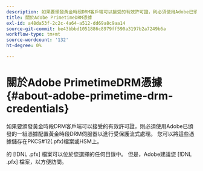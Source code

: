 ```yaml
---
description: 如果要頒發黃金時段DRM客戶端可以接受的有效許可證，則必須使用Adobe已頒發的一組憑據配置黃金時段DRM伺服器以進行受保護流式處理。 您可以將這些憑據儲存在PKCS#12(.pfx)檔案或HSM上。
title: 關於Adobe PrimetimeDRM憑據
exl-id: a48da53f-2c2c-4a64-a512-dd69a8c9aa14
source-git-commit: be43bbbd1051886c8979ff590a3197b2a7249b6a
workflow-type: tm+mt
source-wordcount: '132'
ht-degree: 0%

---
```


# 關於Adobe PrimetimeDRM憑據{#about-adobe-primetime-drm-credentials}

如果要頒發黃金時段DRM客戶端可以接受的有效許可證，則必須使用Adobe已頒發的一組憑據配置黃金時段DRM伺服器以進行受保護流式處理。 您可以將這些憑據儲存在PKCS#12(.pfx)檔案或HSM上。

的 [!DNL .pfx] 檔案可以位於您選擇的任何目錄中。 但是，Adobe建議您 [!DNL .pfx] 檔案，以方便訪問。
